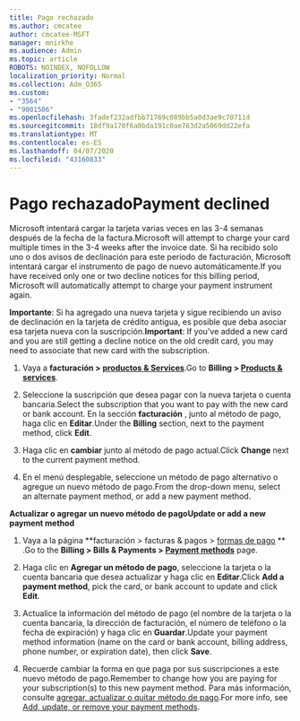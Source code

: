 ```yaml
---
title: Pago rechazado
ms.author: cmcatee
author: cmcatee-MSFT
manager: mnirkhe
ms.audience: Admin
ms.topic: article
ROBOTS: NOINDEX, NOFOLLOW
localization_priority: Normal
ms.collection: Adm_O365
ms.custom:
- "3564"
- "9001506"
ms.openlocfilehash: 3fadef232adfbb71769c089bb5a0d3ae9c70711d
ms.sourcegitcommit: 18df9a170f6a0bda191c0ae763d2a5069dd22efa
ms.translationtype: MT
ms.contentlocale: es-ES
ms.lasthandoff: 04/07/2020
ms.locfileid: "43160833"
---
```

# <a name="payment-declined"></a><span data-ttu-id="8118c-102">Pago rechazado</span><span class="sxs-lookup"><span data-stu-id="8118c-102">Payment declined</span></span>

<span data-ttu-id="8118c-103">Microsoft intentará cargar la tarjeta varias veces en las 3-4 semanas después de la fecha de la factura.</span><span class="sxs-lookup"><span data-stu-id="8118c-103">Microsoft will attempt to charge your card multiple times in the 3-4 weeks after the invoice date.</span></span>  <span data-ttu-id="8118c-104">Si ha recibido solo uno o dos avisos de declinación para este período de facturación, Microsoft intentará cargar el instrumento de pago de nuevo automáticamente.</span><span class="sxs-lookup"><span data-stu-id="8118c-104">If you have received only one or two decline notices for this billing period, Microsoft will automatically attempt to charge your payment instrument again.</span></span>  

<span data-ttu-id="8118c-105">**Importante**: Si ha agregado una nueva tarjeta y sigue recibiendo un aviso de declinación en la tarjeta de crédito antigua, es posible que deba asociar esa tarjeta nueva con la suscripción.</span><span class="sxs-lookup"><span data-stu-id="8118c-105">**Important**: If you've added a new card and you are still getting a decline notice on the old credit card, you may need to associate that new card with the subscription.</span></span>

1. <span data-ttu-id="8118c-106">Vaya a **facturación > [productos & Services](https://go.microsoft.com/fwlink/p/?linkid=842054)**.</span><span class="sxs-lookup"><span data-stu-id="8118c-106">Go to **Billing > [Products & services](https://go.microsoft.com/fwlink/p/?linkid=842054)**.</span></span>

2. <span data-ttu-id="8118c-107">Seleccione la suscripción que desea pagar con la nueva tarjeta o cuenta bancaria.</span><span class="sxs-lookup"><span data-stu-id="8118c-107">Select the subscription that you want to pay with the new card or bank account.</span></span> <span data-ttu-id="8118c-108">En la sección **facturación** , junto al método de pago, haga clic en **Editar**.</span><span class="sxs-lookup"><span data-stu-id="8118c-108">Under the **Billing** section, next to the payment method, click **Edit**.</span></span>

3. <span data-ttu-id="8118c-109">Haga clic en **cambiar** junto al método de pago actual.</span><span class="sxs-lookup"><span data-stu-id="8118c-109">Click **Change** next to the current payment method.</span></span>

4. <span data-ttu-id="8118c-110">En el menú desplegable, seleccione un método de pago alternativo o agregue un nuevo método de pago.</span><span class="sxs-lookup"><span data-stu-id="8118c-110">From the drop-down menu, select an alternate payment method, or add a new payment method.</span></span>

<span data-ttu-id="8118c-111">**Actualizar o agregar un nuevo método de pago**</span><span class="sxs-lookup"><span data-stu-id="8118c-111">**Update or add a new payment method**</span></span>

1. <span data-ttu-id="8118c-112">Vaya a la página \*\*facturación > facturas & pagos > [formas de pago](https://go.microsoft.com/fwlink/p/?linkid=2018806) \*\* .</span><span class="sxs-lookup"><span data-stu-id="8118c-112">Go to the **Billing > Bills & Payments > [Payment methods](https://go.microsoft.com/fwlink/p/?linkid=2018806)** page.</span></span>

2. <span data-ttu-id="8118c-113">Haga clic en **Agregar un método de pago**, seleccione la tarjeta o la cuenta bancaria que desea actualizar y haga clic en **Editar**.</span><span class="sxs-lookup"><span data-stu-id="8118c-113">Click **Add a payment method**, pick the card, or bank account to update and click **Edit**.</span></span>

3. <span data-ttu-id="8118c-114">Actualice la información del método de pago (el nombre de la tarjeta o la cuenta bancaria, la dirección de facturación, el número de teléfono o la fecha de expiración) y haga clic en **Guardar**.</span><span class="sxs-lookup"><span data-stu-id="8118c-114">Update your payment method information (name on the card or bank account, billing address, phone number, or expiration date), then click **Save**.</span></span>

4. <span data-ttu-id="8118c-115">Recuerde cambiar la forma en que paga por sus suscripciones a este nuevo método de pago.</span><span class="sxs-lookup"><span data-stu-id="8118c-115">Remember to change how you are paying for your subscription(s) to this new payment method.</span></span> <span data-ttu-id="8118c-116">Para más información, consulte [agregar, actualizar o quitar método de pago](https://go.microsoft.com/fwlink/?linkid=2118133).</span><span class="sxs-lookup"><span data-stu-id="8118c-116">For more info, see [Add, update, or remove your payment methods](https://go.microsoft.com/fwlink/?linkid=2118133).</span></span> 
